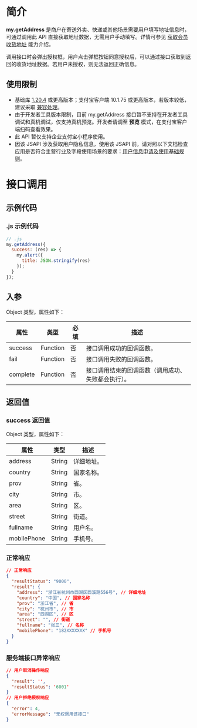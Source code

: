
# 简介
**my.getAddress** 是商户在寄送外卖、快递或其他场景需要用户填写地址信息时，可通过调用此 API 直接获取地址数据，无需用户手动填写。详情可参见 [获取会员收货地址](/mini/introduce/getaddress) 能力介绍。

调用接口时会弹出授权框，用户点击弹框按钮同意授权后，可以通过接口获取到返回的收货地址数据。若用户未授权，则无法返回正确信息。

## 使用限制

- 基础库 [1.20.4](https://opendocs.alipay.com/mini/framework/lib) 或更高版本；支付宝客户端 10.1.75 或更高版本，若版本较低，建议采取 [兼容处理](/mini/framework/compatibility)。
- 由于开发者工具版本限制，目前 my.getAddress 接口暂不支持在开发者工具调试和真机调试，仅支持真机预览。开发者请调至 **预览** 模式，在支付宝客户端扫码查看效果。
- 此 API 暂仅支持企业支付宝小程序使用。
- 因该 JSAPI 涉及获取用户隐私信息，使用该 JSAPI 前，请对照以下文档检查应用是否符合主营行业及字段使用场景的要求：[用户信息申请及使用基础规则](https://opendocs.alipay.com/mini/introduce/01sxqf)。

# 接口调用

## 示例代码

### .js 示例代码
```javascript
// .js
my.getAddress({
  success: (res) => {
    my.alert({
      title: JSON.stringify(res)
    });
  }
});
```

## 入参
Object 类型，属性如下：

| **属性** | **类型** | **必填** | **描述** |
| --- | --- | --- | --- |
| success | Function | 否 | 接口调用成功的回调函数。 |
| fail | Function | 否 | 接口调用失败的回调函数。 |
| complete | Function | 否 | 接口调用结束的回调函数（调用成功、失败都会执行）。 |


## 返回值

### success 返回值
Object 类型，属性如下：

| **属性** | **类型** | **描述** |
| --- | --- | --- |
| address | String | 详细地址。 |
| country | String | 国家名称。 |
| prov | String | 省。 |
| city | String | 市。 |
| area | String | 区。 |
| street | String | 街道。 |
| fullname | String | 用户名。 |
| mobilePhone | String | 手机号。 |


### 正常响应
```json
// 正常响应
{
  "resultStatus": "9000",
  "result": {
    "address": "浙江省杭州市西湖区西溪路556号", // 详细地址
    "country": "中国", // 国家名称
    "prov": "浙江省", // 省
    "city": "杭州市", // 市
    "area": "西湖区", // 区
    "street": "", // 街道
    "fullname": "张三", // 名称
    "mobilePhone": "182XXXXXXX" // 手机号
  }
}
```

### 服务端接口异常响应
```json
// 用户取消操作响应
{ 
  "result": '',
  "resultStatus": '6001'
}
// 用户拒绝授权响应
{
  "error": 4,
  "errorMessage": "无权调用该接口"
}
```
